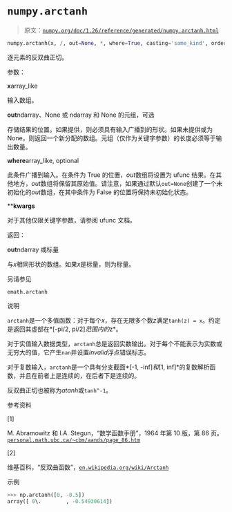 # `numpy.arctanh`

> 原文：[`numpy.org/doc/1.26/reference/generated/numpy.arctanh.html`](https://numpy.org/doc/1.26/reference/generated/numpy.arctanh.html)

```py
numpy.arctanh(x, /, out=None, *, where=True, casting='same_kind', order='K', dtype=None, subok=True[, signature, extobj]) = <ufunc 'arctanh'>
```

逐元素的反双曲正切。

参数：

**x**array_like

输入数组。

**out**ndarray、None 或 ndarray 和 None 的元组，可选

存储结果的位置。如果提供，则必须具有输入广播到的形状。如果未提供或为 None，则返回一个新分配的数组。元组（仅作为关键字参数）的长度必须等于输出数量。

**where**array_like, optional

此条件广播到输入。在条件为 True 的位置，*out*数组将设置为 ufunc 结果。在其他地方，*out*数组将保留其原始值。请注意，如果通过默认`out=None`创建了一个未初始化的*out*数组，在其中条件为 False 的位置将保持未初始化状态。

****kwargs**

对于其他仅限关键字参数，请参阅 ufunc 文档。

返回：

**out**ndarray 或标量

与*x*相同形状的数组。如果*x*是标量，则为标量。

另请参见

`emath.arctanh`

说明

`arctanh`是一个多值函数：对于每个*x*，存在无限多个数*z*满足`tanh(z) = x`。约定是返回其虚部在*[-pi/2, pi/2]*范围内的*z*。

对于实值输入数据类型，`arctanh`总是返回实数输出。对于每个不能表示为实数或无穷大的值，它产生`nan`并设置*invalid*浮点错误标志。

对于复数输入，`arctanh`是一个具有分支截面*[-1, -inf]*和*[1, inf]*的复数解析函数，并且在前者上是连续的，在后者下是连续的。

反双曲正切也被称为*atanh*或`tanh^-1`。

参考资料

[1]

M. Abramowitz 和 I.A. Stegun，“数学函数手册”，1964 年第 10 版，第 86 页。[`personal.math.ubc.ca/~cbm/aands/page_86.htm`](https://personal.math.ubc.ca/~cbm/aands/page_86.htm)

[2]

维基百科，“反双曲函数”，[`en.wikipedia.org/wiki/Arctanh`](https://en.wikipedia.org/wiki/Arctanh)

示例

```py
>>> np.arctanh([0, -0.5])
array([ 0\.        , -0.54930614]) 
```
